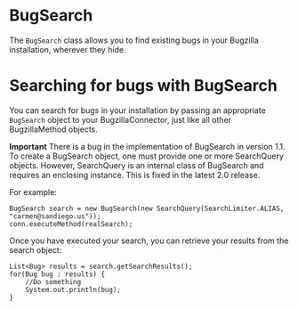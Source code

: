 # BugSearch #

The `BugSearch` class allows you to find existing bugs in your Bugzilla installation, wherever they hide.


# Searching for bugs with BugSearch #

You can search for bugs in your installation by passing an appropriate `BugSearch` object to your BugzillaConnector, just like all other BugzillaMethod objects.

**Important** There is a bug in the implementation of BugSearch in version 1.1. To create a BugSearch object, one must provide one or more SearchQuery objects. However, SearchQuery is an internal class of BugSearch and requires an enclosing instance. This is fixed in the latest 2.0 release.

For example:

```
BugSearch search = new BugSearch(new SearchQuery(SearchLimiter.ALIAS, "carmen@sandiego.us"));
conn.executeMethod(realSearch);
```

Once you have executed your search, you can retrieve your results from the search object:

```
List<Bug> results = search.getSearchResults();
for(Bug bug : results) {
    //Do something
    System.out.println(bug);
}
```